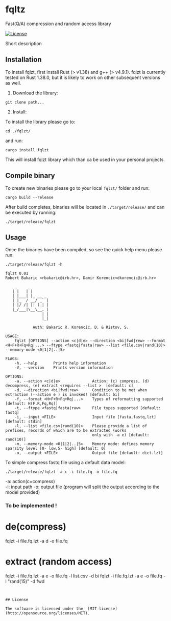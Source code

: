 # fqltz
Fast(Q/A) compression and random access library

[![License](https://img.shields.io/badge/license-MIT-blue.svg)](https://github.com/RobertBakaric/susq-rust/blob/master/LICENSE)

Short description

## Installation

To install fqlzt, first install Rust (> v1.38) and g++ (> v4.9.1). fqlzt is currently tested on Rust 1.38.0, but it is likely to work on other subsequent versions as well.

1. Download the library:

```
git clone path...
```
2. Install:

To install the library please go to:
```
cd ./fqlzt/
```
and run:

```
cargo install fqlzt
```

This will install fqlzt library which than ca be used in your personal projects.


## Compile binary

To create new binaries please go to your local `fqlzt/` folder and  run:

```
cargo build --release

```

After build completes, binaries will be located in `./target/release/`
and can be executed by running:

```
./target/release/fqlzt
```

## Usage

Once the binaries have been compiled, so see the quick
help menu please run:

```
./target/release/fqlzt -h

fqlzt 0.01
Robert Bakaric <rbakaric@irb.hr>, Damir Korencic<dkorencic@irb.hr>

    _     _      				
   | |   | |       			
   | |___| |_ __ _ 			
   | |_  / __/ _` |			
   | |/ /| || (_| |			
   |_/___|\__\__, |			
                | |			
                |_|			

            Auth: Bakaric R. Korencic, D. & Ristov, S.

USAGE:
    fqlzt [OPTIONS] --action <c|d|e> --direction <bi|fwd|rew> --format <H+F+R+Fq+Rq|...> --ftype <fastq|fasta|raw> --list <file.csv|rand(10)> --memory-mode <0|1|2|..|5>

FLAGS:
    -h, --help       Prints help information
    -V, --version    Prints version information

OPTIONS:
    -a, --action <c|d|e>              Action: (c) compress, (d) decompress, (e) extract <requires --list >  [default: c]
    -d, --direction <bi|fwd|rew>      Condition to be met when extraction (--action e ) is invoked! [default: bi]
    -f, --format <H+F+R+Fq+Rq|...>    Types of reformatting supported [default: H(F,R,Fq,Rq)]
    -t, --ftype <fastq|fasta|raw>     File types supported [default: fastq]
    -i, --input <FILE>                Input file [fasta,fastq,lzt] [default: stdin]
    -l, --list <file.csv|rand(10)>    Please provide a list of prefixes, records of which are to be extracted (works
                                      only with -a e) [default: rand(10)]
    -m, --memory-mode <0|1|2|..|5>    Memory mode: defines memory sparsity level [0- low,5- high] [default: 0]
    -o, --output <FILE>               Output file [default: dict.lzt]

```

To simple compress fastq file using a default data model:

```
./target/release/fqlzt -a c -i file.fq -o file.fq
```

 -a: action(c=compress)  
 -i: input path
 -o: output file (program will split the output according to the model provided)

### To be implemented !

# de(compress)
  fqlzt -i file.fq.lzt -a d -o file.fq

# extract (random access)
  fqlzt -i file.fq.lzt -a e -o file.fq -l list.csv -d bi
  fqlzt -i file.fq.lzt -a e -o file.fq -l "rand(15)" -d fwd


```


## License

The software is licensed under the  [MIT license](http://opensource.org/licenses/MIT).
